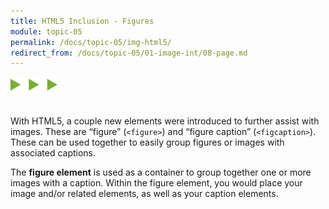 ```yaml
---
title: HTML5 Inclusion - Figures
module: topic-05
permalink: /docs/topic-05/img-html5/
redirect_from: /docs/topic-05/01-image-int/08-page.md
---
```


<img src="./../../../img/arrow-divider.svg" style="width: 75px; border: none; margin: 0px 0 20px 0" />

With HTML5, a couple new elements were introduced to further assist with images. These are “figure” (`<figure>`) and “figure caption” (`<figcaption>`). These can be used together to easily group figures or images with associated captions.

The **figure element** is used as a container to group together one or more images with a caption. Within the figure element, you would place your image and/or related elements, as well as your caption elements.


<div class="codepen-embed">
  <p data-height="400" data-theme-id="30567" data-slug-hash="MEmLdv" data-default-tab="html,result" data-user="Media-Ed-Online" data-embed-version="2" data-pen-title="[Intro-Web-Dev] Topic-05: Fig & FigCap" class="codepen"></p>
</div>
